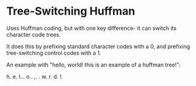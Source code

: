 # Tree-Switching Huffman
Uses Huffman coding, but with one key difference- it can switch its character code trees.

It does this by prefixing standard character codes with a 0, and prefixing tree-switching control codes with a 1.

An example with "hello, world! this is an example of a huffman tree!":

h.
e.
l...
o..
,.
 .
w.
r.
d.
!.
